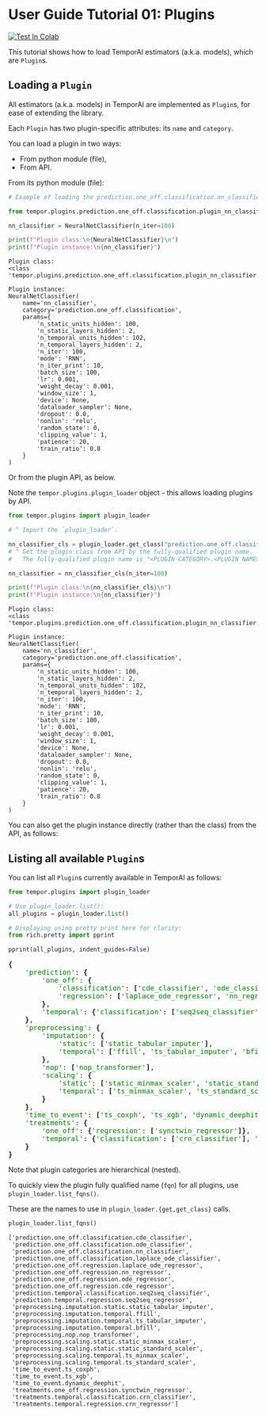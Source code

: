 # User Guide Tutorial 01: Plugins
[![Test In Colab](https://colab.research.google.com/assets/colab-badge.svg)](https://colab.research.google.com/github/vanderschaarlab/temporai/blob/main/tutorials/user_guide/tutorial01_plugins.ipynb)

This tutorial shows how to load TemporAI estimators (a.k.a. models), which are `Plugin`s.



## Loading a `Plugin`

All estimators (a.k.a. models) in TemporAI are implemented as `Plugin`s, for ease of extending the library.

Each `Plugin` has two plugin-specific attributes: its `name` and `category`.

You can load a plugin in two ways:
* From python module (file),
* From API.

From its python module (file):


```python
# Example of loading the prediction.one_off.classification.nn_classifier plugin from the module:

from tempor.plugins.prediction.one_off.classification.plugin_nn_classifier import NeuralNetClassifier

nn_classifier = NeuralNetClassifier(n_iter=100)

print(f"Plugin class:\n{NeuralNetClassifier}\n")
print(f"Plugin instance:\n{nn_classifier}")
```

    Plugin class:
    <class 'tempor.plugins.prediction.one_off.classification.plugin_nn_classifier.NeuralNetClassifier'>
    
    Plugin instance:
    NeuralNetClassifier(
        name='nn_classifier',
        category='prediction.one_off.classification',
        params={
            'n_static_units_hidden': 100,
            'n_static_layers_hidden': 2,
            'n_temporal_units_hidden': 102,
            'n_temporal_layers_hidden': 2,
            'n_iter': 100,
            'mode': 'RNN',
            'n_iter_print': 10,
            'batch_size': 100,
            'lr': 0.001,
            'weight_decay': 0.001,
            'window_size': 1,
            'device': None,
            'dataloader_sampler': None,
            'dropout': 0.0,
            'nonlin': 'relu',
            'random_state': 0,
            'clipping_value': 1,
            'patience': 20,
            'train_ratio': 0.8
        }
    )


Or from the plugin API, as below.

Note the `tempor.plugins.plugin_loader` object - this allows loading plugins by API.


```python
from tempor.plugins import plugin_loader

# ^ Import the `plugin_loader`.

nn_classifier_cls = plugin_loader.get_class("prediction.one_off.classification.nn_classifier")
# ^ Get the plugin class from API by the fully-qualified plugin name.
#   The fully-qualified plugin name is "<PLUGIN CATEGORY>.<PLUGIN NAME>".

nn_classifier = nn_classifier_cls(n_iter=100)

print(f"Plugin class:\n{nn_classifier_cls}\n")
print(f"Plugin instance:\n{nn_classifier}")
```

    Plugin class:
    <class 'tempor.plugins.prediction.one_off.classification.plugin_nn_classifier.NeuralNetClassifier'>
    
    Plugin instance:
    NeuralNetClassifier(
        name='nn_classifier',
        category='prediction.one_off.classification',
        params={
            'n_static_units_hidden': 100,
            'n_static_layers_hidden': 2,
            'n_temporal_units_hidden': 102,
            'n_temporal_layers_hidden': 2,
            'n_iter': 100,
            'mode': 'RNN',
            'n_iter_print': 10,
            'batch_size': 100,
            'lr': 0.001,
            'weight_decay': 0.001,
            'window_size': 1,
            'device': None,
            'dataloader_sampler': None,
            'dropout': 0.0,
            'nonlin': 'relu',
            'random_state': 0,
            'clipping_value': 1,
            'patience': 20,
            'train_ratio': 0.8
        }
    )


You can also get the plugin instance directly (rather than the class) from the API, as follows: 

## Listing all available `Plugin`s

You can list all `Plugin`s currently available in TemporAI as follows:


```python
from tempor.plugins import plugin_loader

# Use plugin_loader.list():
all_plugins = plugin_loader.list()

# Displaying using pretty print here for clarity:
from rich.pretty import pprint

pprint(all_plugins, indent_guides=False)
```


<pre style="white-space:pre;overflow-x:auto;line-height:normal;font-family:Menlo,'DejaVu Sans Mono',consolas,'Courier New',monospace"><span style="font-weight: bold">{</span>
    <span style="color: #008000; text-decoration-color: #008000">'prediction'</span>: <span style="font-weight: bold">{</span>
        <span style="color: #008000; text-decoration-color: #008000">'one_off'</span>: <span style="font-weight: bold">{</span>
            <span style="color: #008000; text-decoration-color: #008000">'classification'</span>: <span style="font-weight: bold">[</span><span style="color: #008000; text-decoration-color: #008000">'cde_classifier'</span>, <span style="color: #008000; text-decoration-color: #008000">'ode_classifier'</span>, <span style="color: #008000; text-decoration-color: #008000">'nn_classifier'</span>, <span style="color: #008000; text-decoration-color: #008000">'laplace_ode_classifier'</span><span style="font-weight: bold">]</span>,
            <span style="color: #008000; text-decoration-color: #008000">'regression'</span>: <span style="font-weight: bold">[</span><span style="color: #008000; text-decoration-color: #008000">'laplace_ode_regressor'</span>, <span style="color: #008000; text-decoration-color: #008000">'nn_regressor'</span>, <span style="color: #008000; text-decoration-color: #008000">'ode_regressor'</span>, <span style="color: #008000; text-decoration-color: #008000">'cde_regressor'</span><span style="font-weight: bold">]</span>
        <span style="font-weight: bold">}</span>,
        <span style="color: #008000; text-decoration-color: #008000">'temporal'</span>: <span style="font-weight: bold">{</span><span style="color: #008000; text-decoration-color: #008000">'classification'</span>: <span style="font-weight: bold">[</span><span style="color: #008000; text-decoration-color: #008000">'seq2seq_classifier'</span><span style="font-weight: bold">]</span>, <span style="color: #008000; text-decoration-color: #008000">'regression'</span>: <span style="font-weight: bold">[</span><span style="color: #008000; text-decoration-color: #008000">'seq2seq_regressor'</span><span style="font-weight: bold">]}</span>
    <span style="font-weight: bold">}</span>,
    <span style="color: #008000; text-decoration-color: #008000">'preprocessing'</span>: <span style="font-weight: bold">{</span>
        <span style="color: #008000; text-decoration-color: #008000">'imputation'</span>: <span style="font-weight: bold">{</span>
            <span style="color: #008000; text-decoration-color: #008000">'static'</span>: <span style="font-weight: bold">[</span><span style="color: #008000; text-decoration-color: #008000">'static_tabular_imputer'</span><span style="font-weight: bold">]</span>,
            <span style="color: #008000; text-decoration-color: #008000">'temporal'</span>: <span style="font-weight: bold">[</span><span style="color: #008000; text-decoration-color: #008000">'ffill'</span>, <span style="color: #008000; text-decoration-color: #008000">'ts_tabular_imputer'</span>, <span style="color: #008000; text-decoration-color: #008000">'bfill'</span><span style="font-weight: bold">]</span>
        <span style="font-weight: bold">}</span>,
        <span style="color: #008000; text-decoration-color: #008000">'nop'</span>: <span style="font-weight: bold">[</span><span style="color: #008000; text-decoration-color: #008000">'nop_transformer'</span><span style="font-weight: bold">]</span>,
        <span style="color: #008000; text-decoration-color: #008000">'scaling'</span>: <span style="font-weight: bold">{</span>
            <span style="color: #008000; text-decoration-color: #008000">'static'</span>: <span style="font-weight: bold">[</span><span style="color: #008000; text-decoration-color: #008000">'static_minmax_scaler'</span>, <span style="color: #008000; text-decoration-color: #008000">'static_standard_scaler'</span><span style="font-weight: bold">]</span>,
            <span style="color: #008000; text-decoration-color: #008000">'temporal'</span>: <span style="font-weight: bold">[</span><span style="color: #008000; text-decoration-color: #008000">'ts_minmax_scaler'</span>, <span style="color: #008000; text-decoration-color: #008000">'ts_standard_scaler'</span><span style="font-weight: bold">]</span>
        <span style="font-weight: bold">}</span>
    <span style="font-weight: bold">}</span>,
    <span style="color: #008000; text-decoration-color: #008000">'time_to_event'</span>: <span style="font-weight: bold">[</span><span style="color: #008000; text-decoration-color: #008000">'ts_coxph'</span>, <span style="color: #008000; text-decoration-color: #008000">'ts_xgb'</span>, <span style="color: #008000; text-decoration-color: #008000">'dynamic_deephit'</span><span style="font-weight: bold">]</span>,
    <span style="color: #008000; text-decoration-color: #008000">'treatments'</span>: <span style="font-weight: bold">{</span>
        <span style="color: #008000; text-decoration-color: #008000">'one_off'</span>: <span style="font-weight: bold">{</span><span style="color: #008000; text-decoration-color: #008000">'regression'</span>: <span style="font-weight: bold">[</span><span style="color: #008000; text-decoration-color: #008000">'synctwin_regressor'</span><span style="font-weight: bold">]}</span>,
        <span style="color: #008000; text-decoration-color: #008000">'temporal'</span>: <span style="font-weight: bold">{</span><span style="color: #008000; text-decoration-color: #008000">'classification'</span>: <span style="font-weight: bold">[</span><span style="color: #008000; text-decoration-color: #008000">'crn_classifier'</span><span style="font-weight: bold">]</span>, <span style="color: #008000; text-decoration-color: #008000">'regression'</span>: <span style="font-weight: bold">[</span><span style="color: #008000; text-decoration-color: #008000">'crn_regressor'</span><span style="font-weight: bold">]}</span>
    <span style="font-weight: bold">}</span>
<span style="font-weight: bold">}</span>
</pre>



Note that plugin categories are hierarchical (nested).

To quickly view the plugin fully qualified name (`fqn`) for all plugins, use `plugin_loader.list_fqns()`.

These are the names to use in `plugin_loader.{get,get_class}` calls.


```python
plugin_loader.list_fqns()
```




    ['prediction.one_off.classification.cde_classifier',
     'prediction.one_off.classification.ode_classifier',
     'prediction.one_off.classification.nn_classifier',
     'prediction.one_off.classification.laplace_ode_classifier',
     'prediction.one_off.regression.laplace_ode_regressor',
     'prediction.one_off.regression.nn_regressor',
     'prediction.one_off.regression.ode_regressor',
     'prediction.one_off.regression.cde_regressor',
     'prediction.temporal.classification.seq2seq_classifier',
     'prediction.temporal.regression.seq2seq_regressor',
     'preprocessing.imputation.static.static_tabular_imputer',
     'preprocessing.imputation.temporal.ffill',
     'preprocessing.imputation.temporal.ts_tabular_imputer',
     'preprocessing.imputation.temporal.bfill',
     'preprocessing.nop.nop_transformer',
     'preprocessing.scaling.static.static_minmax_scaler',
     'preprocessing.scaling.static.static_standard_scaler',
     'preprocessing.scaling.temporal.ts_minmax_scaler',
     'preprocessing.scaling.temporal.ts_standard_scaler',
     'time_to_event.ts_coxph',
     'time_to_event.ts_xgb',
     'time_to_event.dynamic_deephit',
     'treatments.one_off.regression.synctwin_regressor',
     'treatments.temporal.classification.crn_classifier',
     'treatments.temporal.regression.crn_regressor']



